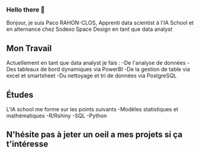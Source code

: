 ### Hello there 👋
Bonjour, je suis Paco RAHON-CLOS, Apprenti data scientist à l'IA School et en alternance chez Sodexo Space Design en tant que data analyst
## Mon Travail
Actuellement en tant que data analyst je fais :
-De l'analyse de données
-Des tableaux de bord dynamiques via PowerBI
-De la gestion de table via excel et smartsheet
-Du nettoyage et tri de données via PostgreSQL
## Études
L'IA school me forme sur les points suivants
-Modèles statistiques et mathématiques
-R/Rshiny
-SQL
-Python
## N'hésite pas à jeter un oeil a mes projets si ça t'intéresse

<!--
**Pacorahon/Pacorahon** is a ✨ _special_ ✨ repository because its `README.md` (this file) appears on your GitHub profile.

Here are some ideas to get you started:

- 🔭 I’m currently working on ...
- 🌱 I’m currently learning ...
- 👯 I’m looking to collaborate on ...
- 🤔 I’m looking for help with ...
- 💬 Ask me about ...
- 📫 How to reach me: ...
- 😄 Pronouns: ...
- ⚡ Fun fact: ...
-->
